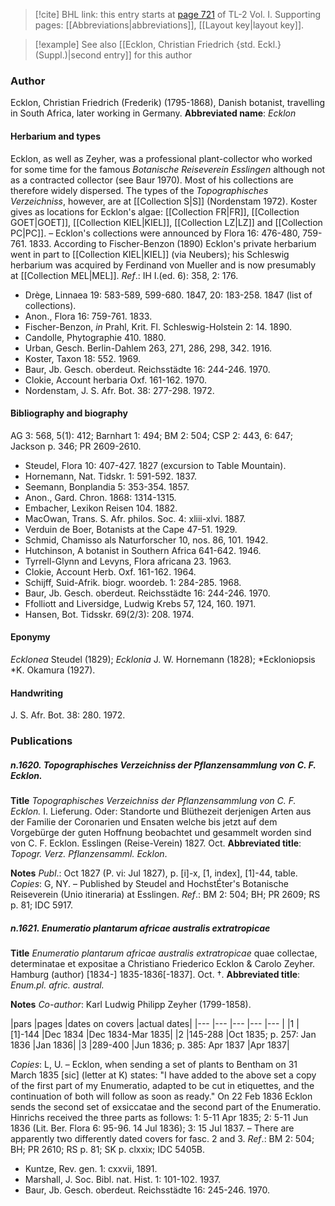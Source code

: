 > [!cite] BHL link: this entry starts at [page 721](https://www.biodiversitylibrary.org/page/33120852) of TL-2 Vol. I.
> Supporting pages: [[Abbreviations|abbreviations]], [[Layout key|layout key]].

> [!example] See also [[Ecklon, Christian Friedrich {std. Eckl.} (Suppl.)|second entry]] for this author

### Author

Ecklon, Christian Friedrich (Frederik) (1795-1868), Danish botanist, travelling in South Africa, later working in Germany. 
**Abbreviated name**: *Ecklon*

#### Herbarium and types

Ecklon, as well as Zeyher, was a professional plant-collector who worked for some time for the famous *Botanische Reiseverein Esslingen* although not as a contracted collector (see Baur 1970). Most of his collections are therefore widely dispersed. The types of the *Topographisches Verzeichniss*, however, are at [[Collection S|S]] (Nordenstam 1972). Koster gives as locations for Ecklon's algae: [[Collection FR|FR]], [[Collection GOET|GOET]], [[Collection KIEL|KIEL]], [[Collection LZ|LZ]] and [[Collection PC|PC]]. – Ecklon's collections were announced by Flora 16: 476-480, 759-761. 1833. According to Fischer-Benzon (1890) Ecklon's private herbarium went in part to [[Collection KIEL|KIEL]] (via Neubers); his Schleswig herbarium was acquired by Ferdinand von Mueller and is now presumably at [[Collection MEL|MEL]].
*Ref*.: IH I.(ed. 6): 358, 2: 176.
- Drège, Linnaea 19: 583-589, 599-680. 1847, 20: 183-258. 1847 (list of collections).
- Anon., Flora 16: 759-761. 1833.
- Fischer-Benzon, *in* Prahl, Krit. Fl. Schleswig-Holstein 2: 14. 1890.
- Candolle, Phytographie 410. 1880.
- Urban, Gesch. Berlin-Dahlem 263, 271, 286, 298, 342. 1916.
- Koster, Taxon 18: 552. 1969.
- Baur, Jb. Gesch. oberdeut. Reichsstädte 16: 244-246. 1970.
- Clokie, Account herbaria Oxf. 161-162. 1970.
- Nordenstam, J. S. Afr. Bot. 38: 277-298. 1972.

#### Bibliography and biography

AG 3: 568, 5(1): 412; Barnhart 1: 494; BM 2: 504; CSP 2: 443, 6: 647; Jackson p. 346; PR 2609-2610.
- Steudel, Flora 10: 407-427. 1827 (excursion to Table Mountain).
- Hornemann, Nat. Tidskr. 1: 591-592. 1837.
- Seemann, Bonplandia 5: 353-354. 1857.
- Anon., Gard. Chron. 1868: 1314-1315.
- Embacher, Lexikon Reisen 104. 1882.
- MacOwan, Trans. S. Afr. philos. Soc. 4: xliii-xlvi. 1887.
- Verduin de Boer, Botanists at the Cape 47-51. 1929.
- Schmid, Chamisso als Naturforscher 10, nos. 86, 101. 1942.
- Hutchinson, A botanist in Southern Africa 641-642. 1946.
- Tyrrell-Glynn and Levyns, Flora africana 23. 1963.
- Clokie, Account Herb. Oxf. 161-162. 1964.
- Schijff, Suid-Afrik. biogr. woordeb. 1: 284-285. 1968.
- Baur, Jb. Gesch. oberdeut. Reichsstädte 16: 244-246. 1970.
- Ffolliott and Liversidge, Ludwig Krebs 57, 124, 160. 1971.
- Hansen, Bot. Tidsskr. 69(2/3): 208. 1974.

#### Eponymy

*Ecklonea* Steudel (1829); *Ecklonia* J. W. Hornemann (1828); *Eckloniopsis *K. Okamura (1927).

#### Handwriting

J. S. Afr. Bot. 38: 280. 1972.

### Publications

##### n.1620. Topographisches Verzeichniss der Pflanzensammlung von C. F. Ecklon.

**Title**
*Topographisches Verzeichniss der Pflanzensammlung von C. F. Ecklon.* I. Lieferung. Oder: Standorte und Blüthezeit derjenigen Arten aus der Familie der Coronarien und Ensaten welche bis jetzt auf dem Vorgebürge der guten Hoffnung beobachtet und gesammelt worden sind von C. F. Ecklon. Esslingen (Reise-Verein) 1827. Oct.
**Abbreviated title**: *Topogr. Verz. Pflanzensamml. Ecklon*.

**Notes**
*Publ*.: Oct 1827 (P. vi: Jul 1827), p. \[i\]-x, \[1, index\], \[1\]-44, table. *Copies*: G, NY. – Published by Steudel and HochstÉter's Botanische Reiseverein (Unio itineraria) at Esslingen.
*Ref*.: BM 2: 504; BH; PR 2609; RS p. 81; IDC 5917.

##### n.1621. Enumeratio plantarum africae australis extratropicae

**Title**
*Enumeratio plantarum africae australis extratropicae* quae collectae, determinatae et expositae a Christiano Friederico Ecklon & Carolo Zeyher. Hamburg (author) \[1834-\] 1835-1836\[-1837\]. Oct. †.
**Abbreviated title**: *Enum.pl. afric. austral.*

**Notes**
*Co-author*: Karl Ludwig Philipp Zeyher (1799-1858).

|pars	|pages	|dates on covers	|actual dates|
|---	|---	|---	|---	|---	|
|1	|\[1\]-144	|Dec 1834	|Dec 1834-Mar 1835|
|2	|145-288	|Oct 1835; p. 257: Jan 1836	|Jan 1836|
|3	|289-400	|Jun 1836; p. 385: Apr 1837	|Apr 1837|

*Copies*: L, U. – Ecklon, when sending a set of plants to Bentham on 31 March 1835 \[sic\] (letter at K) states: "I have added to the above set a copy of the first part of my Enumeratio, adapted to be cut in etiquettes, and the continuation of both will follow as soon as ready." On 22 Feb 1836 Ecklon sends the second set of exsiccatae and the second part of the Enumeratio. Hinrichs received the three parts as follows: 1: 5-11 Apr 1835; 2: 5-11 Jun 1836 (Lit. Ber. Flora 6: 95-96. 14 Jul 1836); 3: 15 Jul 1837. – There are apparently two differently dated covers for fasc. 2 and 3.
*Ref*.: BM 2: 504; BH; PR 2610; RS p. 81; SK p. clxxix; IDC 5405B.
- Kuntze, Rev. gen. 1: cxxvii, 1891.
- Marshall, J. Soc. Bibl. nat. Hist. 1: 101-102. 1937.
- Baur, Jb. Gesch. oberdeut. Reichsstädte 16: 245-246. 1970.

